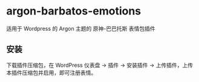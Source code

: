# argon-barbatos-emotions
适用于 Wordpress 的 Argon 主题的 原神-巴巴托斯 表情包插件


## 安装
下载插件压缩包，在 WordPress 仪表盘 -> 插件 -> 安装插件 -> 上传插件，上传本插件压缩包并启用，即可注册表情。
